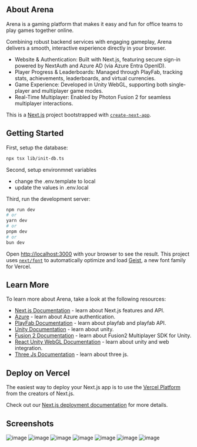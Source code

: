 ## About Arena
Arena is a gaming platform that makes it easy and fun for office teams to play games together online.

Combining robust backend services with engaging gameplay, Arena delivers a smooth, interactive experience directly in your browser.
- Website & Authentication: Built with Next.js, featuring secure sign-in powered by NextAuth and Azure AD (via Azure Entra OpenID).
- Player Progress & Leaderboards: Managed through PlayFab, tracking stats, achievements, leaderboards, and virtual currencies.
- Game Experience: Developed in Unity WebGL, supporting both single-player and multiplayer game modes.
- Real-Time Multiplayer: Enabled by Photon Fusion 2 for seamless multiplayer interactions.


This is a [Next.js](https://nextjs.org) project bootstrapped with [`create-next-app`](https://nextjs.org/docs/app/api-reference/cli/create-next-app).

## Getting Started

First, setup the database:

```bash
npx tsx lib/init-db.ts
```

Second, setup environmnet variables
- change the .env.template to local
- update the values in .env.local


Third, run the development server:

```bash
npm run dev
# or
yarn dev
# or
pnpm dev
# or
bun dev
```

Open [http://localhost:3000](http://localhost:3000) with your browser to see the result.
This project uses [`next/font`](https://nextjs.org/docs/app/building-your-application/optimizing/fonts) to automatically optimize and load [Geist](https://vercel.com/font), a new font family for Vercel.

## Learn More

To learn more about Arena, take a look at the following resources:

- [Next.js Documentation](https://nextjs.org/docs) - learn about Next.js features and API.
- [Azure](https://learn.microsoft.com/en-us/entra/identity/) - learn about Azure authentication.
- [PlayFab Documentation](https://learn.microsoft.com/en-us/gaming/playfab/) - learn about playfab and playfab API.
- [Unity Documentation](https://docs.unity3d.com/Manual/index.html) - learn about unity.
- [Fusion 2 Documentation](https://doc.photonengine.com/fusion/current/fusion-intro) - learn about Fusion2 Multiplayer SDK for Unity.
- [React Unity WebGL Documentation](https://react-unity-webgl.dev/docs/getting-started/installation/) - learn about unity and web integration.
- [Three Js Documentation](https://threejs.org/manual/#en/creating-a-scene) - learn about three js.

## Deploy on Vercel

The easiest way to deploy your Next.js app is to use the [Vercel Platform](https://vercel.com/new?utm_medium=default-template&filter=next.js&utm_source=create-next-app&utm_campaign=create-next-app-readme) from the creators of Next.js.

Check out our [Next.js deployment documentation](https://nextjs.org/docs/app/building-your-application/deploying) for more details.

## Screenshots

![image](https://github.com/user-attachments/assets/c8d7ec0e-c67f-4a9b-ba82-b7c73934a8e5)
![image](https://github.com/user-attachments/assets/a7202786-5262-4267-a1ed-8b2f2778980d)
![image](https://github.com/user-attachments/assets/7c77d995-3960-45d0-ac10-fe2a784e57ba)
![image](https://github.com/user-attachments/assets/cc9b159a-ead4-44c4-bef4-520078eb4514)
![image](https://github.com/user-attachments/assets/5fdc2fa0-70c0-4d63-bafa-9b850a598cf1)
![image](https://github.com/user-attachments/assets/087292dd-c786-49ad-b164-157e2d1ace73)
![image](https://github.com/user-attachments/assets/8e731e1e-e22a-4b4a-9ef3-fd0858d72b62)



